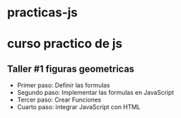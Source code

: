 # practicas-js
# curso practico de js

## Taller #1 figuras geometricas 

- Primer paso: Definir las formulas 
- Segundo paso: Implementar las formulas en JavaScript
- Tercer paso: Crear Funciones
- Cuarto paso: integrar JavaScript con HTML